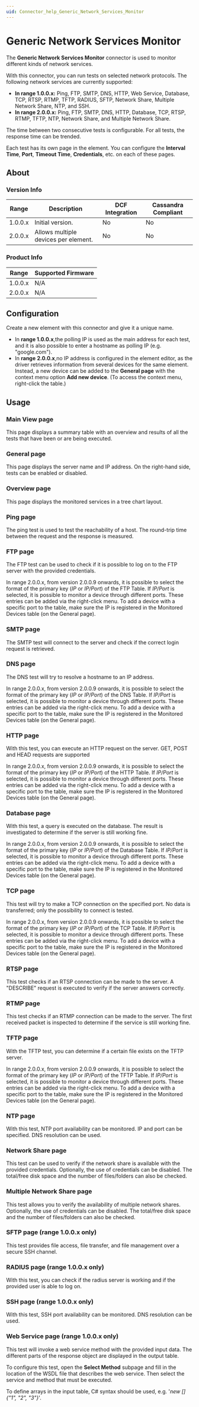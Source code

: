 ```yaml
---
uid: Connector_help_Generic_Network_Services_Monitor
---
```


# Generic Network Services Monitor

The **Generic Network Services Monitor** connector is used to monitor different kinds of network services.

With this connector, you can run tests on selected network protocols. The following network services are currently supported:

- **In range 1.0.0.x:** Ping, FTP, SMTP, DNS, HTTP, Web Service, Database, TCP, RTSP, RTMP, TFTP, RADIUS, SFTP, Network Share, Multiple Network Share, NTP, and SSH.
- **In range 2.0.0.x:** Ping, FTP, SMTP, DNS, HTTP, Database, TCP, RTSP, RTMP, TFTP, NTP, Network Share, and Multiple Network Share.

The time between two consecutive tests is configurable. For all tests, the response time can be trended.

Each test has its own page in the element. You can configure the **Interval Time**, **Port**, **Timeout Time**, **Credentials**, etc. on each of these pages.

## About

### Version Info

| **Range** | **Description**                      | **DCF Integration** | **Cassandra Compliant** |
|-----------|--------------------------------------|---------------------|-------------------------|
| 1.0.0.x   | Initial version.                     | No                  | No                      |
| 2.0.0.x   | Allows multiple devices per element. | No                  | No                      |

### Product Info

| **Range** | **Supported Firmware** |
|-----------|------------------------|
| 1.0.0.x   | N/A                    |
| 2.0.0.x   | N/A                    |

## Configuration

Create a new element with this connector and give it a unique name.

- In **range 1.0.0.x**,the polling IP is used as the main address for each test, and it is also possible to enter a hostname as polling IP (e.g. "google.com").
- In **range** **2.0.0.x**,no IP address is configured in the element editor, as the driver retrieves information from several devices for the same element. Instead, a new device can be added to the **General page** with the context menu option **Add new device**. (To access the context menu, right-click the table.)

## Usage

### Main View page

This page displays a summary table with an overview and results of all the tests that have been or are being executed.

### General page

This page displays the server name and IP address. On the right-hand side, tests can be enabled or disabled.

### Overview page

This page displays the monitored services in a tree chart layout.

### Ping page

The ping test is used to test the reachability of a host. The round-trip time between the request and the response is measured.

### FTP page

The FTP test can be used to check if it is possible to log on to the FTP server with the provided credentials.

In range 2.0.0.x, from version 2.0.0.9 onwards, it is possible to select the format of the primary key (*IP* or *IP/Port*) of the FTP Table. If *IP/Port* is selected, it is possible to monitor a device through different ports. These entries can be added via the right-click menu. To add a device with a specific port to the table, make sure the IP is registered in the Monitored Devices table (on the General page).

### SMTP page

The SMTP test will connect to the server and check if the correct login request is retrieved.

### DNS page

The DNS test will try to resolve a hostname to an IP address.

In range 2.0.0.x, from version 2.0.0.9 onwards, it is possible to select the format of the primary key (*IP* or *IP/Port*) of the DNS Table. If *IP/Port* is selected, it is possible to monitor a device through different ports. These entries can be added via the right-click menu. To add a device with a specific port to the table, make sure the IP is registered in the Monitored Devices table (on the General page).

### HTTP page

With this test, you can execute an HTTP request on the server. GET, POST and HEAD requests are supported

In range 2.0.0.x, from version 2.0.0.9 onwards, it is possible to select the format of the primary key (*IP* or *IP/Port*) of the HTTP Table. If *IP/Port* is selected, it is possible to monitor a device through different ports. These entries can be added via the right-click menu. To add a device with a specific port to the table, make sure the IP is registered in the Monitored Devices table (on the General page).

### Database page

With this test, a query is executed on the database. The result is investigated to determine if the server is still working fine.

In range 2.0.0.x, from version 2.0.0.9 onwards, it is possible to select the format of the primary key (*IP* or *IP/Port*) of the Database Table. If *IP/Port* is selected, it is possible to monitor a device through different ports. These entries can be added via the right-click menu. To add a device with a specific port to the table, make sure the IP is registered in the Monitored Devices table (on the General page).

### TCP page

This test will try to make a TCP connection on the specified port. No data is transferred; only the possibility to connect is tested.

In range 2.0.0.x, from version 2.0.0.9 onwards, it is possible to select the format of the primary key (*IP* or *IP/Port*) of the TCP Table. If *IP/Port* is selected, it is possible to monitor a device through different ports. These entries can be added via the right-click menu. To add a device with a specific port to the table, make sure the IP is registered in the Monitored Devices table (on the General page).

### RTSP page

This test checks if an RTSP connection can be made to the server. A "DESCRIBE" request is executed to verify if the server answers correctly.

### RTMP page

This test checks if an RTMP connection can be made to the server. The first received packet is inspected to determine if the service is still working fine.

### TFTP page

With the TFTP test, you can determine if a certain file exists on the TFTP server.

In range 2.0.0.x, from version 2.0.0.9 onwards, it is possible to select the format of the primary key (*IP* or *IP/Port*) of the TFTP Table. If *IP/Port* is selected, it is possible to monitor a device through different ports. These entries can be added via the right-click menu. To add a device with a specific port to the table, make sure the IP is registered in the Monitored Devices table (on the General page).

### NTP page

With this test, NTP port availability can be monitored. IP and port can be specified. DNS resolution can be used.

### Network Share page

This test can be used to verify if the network share is available with the provided credentials. Optionally, the use of credentials can be disabled. The total/free disk space and the number of files/folders can also be checked.

### Multiple Network Share page

This test allows you to verify the availability of multiple network shares. Optionally, the use of credentials can be disabled. The total/free disk space and the number of files/folders can also be checked.

### SFTP page (range 1.0.0.x only)

This test provides file access, file transfer, and file management over a secure SSH channel.

### RADIUS page (range 1.0.0.x only)

With this test, you can check if the radius server is working and if the provided user is able to log on.

### SSH page (range 1.0.0.x only)

With this test, SSH port availability can be monitored. DNS resolution can be used.

### Web Service page (range 1.0.0.x only)

This test will invoke a web service method with the provided input data. The different parts of the response object are displayed in the output table.

To configure this test, open the **Select Method** subpage and fill in the location of the WSDL file that describes the web service. Then select the service and method that must be executed.

To define arrays in the input table, C# syntax should be used, e.g. '*new \[\] {"1", "2", "3"}*'.
